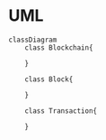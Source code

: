 # UML

```mermaid
classDiagram
    class Blockchain{

    }

    class Block{

    }

    class Transaction{

    }
```
